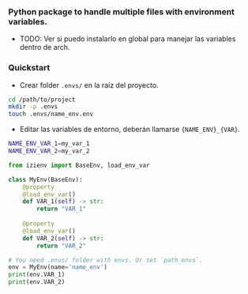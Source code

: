 ### Python package to handle multiple files with environment variables.

- TODO: Ver si puedo instalarlo en global para manejar las variables dentro de arch.

### Quickstart
- Crear folder `.envs/` en la raiz del proyecto.
```bash
cd /path/to/project
mkdir -p .envs
touch .envs/name_env.env
```

- Editar las variables de entorno, deberán llamarse `{NAME_ENV}_{VAR}`.
```bash
NAME_ENV_VAR_1=my_var_1
NAME_ENV_VAR_2=my_var_2
```


```python
from izienv import BaseEnv, load_env_var

class MyEnv(BaseEnv):
    @property
    @load_env_var()
    def VAR_1(self) -> str:
        return "VAR_1"
    
    @property
    @load_env_var()
    def VAR_2(self) -> str:
        return "VAR_2"

# You need .envs/ folder with envs. Or set `path_envs`.
env = MyEnv(name='name_env')
print(env.VAR_1)
print(env.VAR_2)
```
